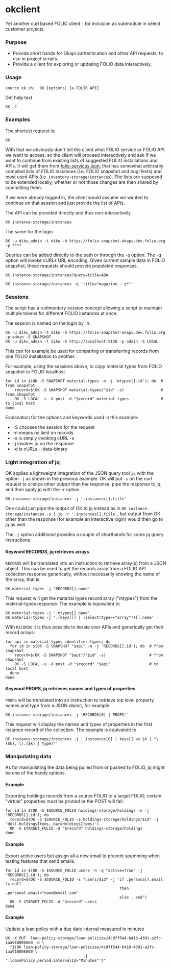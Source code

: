 # okclient

Yet another curl based FOLIO client - for inclusion as submodule in select customer projects.

### Purpose

- Provide short hands for Okapi authentication and other API requests, to use in project scripts.
- Provide a client for exploring or updating FOLIO data interactively.

### Usage

    source ok.sh;  OK [options] [a FOLIO API]

Get help text

    OK -?

### Examples

The shortest request is:

    OK

With that we obviously don't tell the client what FOLIO service or FOLIO API we want to access, so the client will
proceed interactively and ask if we want
to continue from existing lists of suggested FOLIO installations and APIs. It will get them
from [folio-services.json](./folio-services.json), that has somewhat arbitrarily compiled lists of FOLIO instances (i.e.
FOLIO snapshot and bug-fests) and most used APIs (i.e. `inventory-storage/instances`). The lists are supposed to be
extended locally, whether or not those changes are then shared by committing them.

If we were already logged in, the client would assume we wanted to continue on that session and just provide the list of
APIs.

The API can be provided directly and thus non-interactively

    OK instance-storage/instances

The same for the login

    OK -u diku_admin -t diku -h https://folio-snapshot-okapi.dev.folio.org -p ****

Queries can be added directly to the path or through the `-q` option. The -q option will invoke cURLs URL encoding.
Given current sample data in FOLIO snapshot, these requests should provide populated responses.

    OK instance-storage/instances?query=title=ABA

    OK instance-storage/instances -q 'title="magazine - q*"'

### Sessions

The script has a rudimentary session concept allowing a script to maintain multiple tokens for different FOLIO instances
at once.

The session is named on the login by `-S`:

    OK -u diku_admin -t diku -h https://folio-snapshot-okapi.dev.folio.org -p admin -S SNAPSHOT
    OK -u diku_admin -t diku -h http://localhost:9130 -p admin -S LOCAL

This can for example be used for comparing or transferring records from one FOLIO installation to another.

For example, using the sessions above, to copy material types from FOLIO snapshot to FOLIO localhost

    for id in $(OK -S SNAPSHOT material-types -n -j 'mtypes[].id'); do  # from snapshot
        record=$(OK -S SNAPSHOT material-types/"$id" -s)                # from shapshot
        OK -S LOCAL -s -X post -d "$record" material-types              # to local host
    done

Explanation for the options and keywords used in this example:

* -S chooses the session for the request
* -n means no limit on records
* -s is simply invoking cURL -s
* -j invokes jq on the response
* -d is cURLs --data-binary

### Light integration of jq

OK applies a lightweight integration of the JSON query tool `jq` with the option `-j` as shown in the previous example. OK will put `-s` on the curl
request to silence other
output than the response, pipe the response to jq, and then apply jq with the -r option.

    OK instance-storage/instances -j '.instances[].title'

One could just pipe the output of OK to jq instead as
in `OK instance-storage/instances -s | jq -r '.instances[].title'`, but output from OK other than the response (for
example an interactive login) would then go to jq as well.

The `-j` option additional provides a couple of shorthands for some jq query instructions.

#### Keyword RECORDS, jq retrieves arrays
`RECORDS` will be translated into an instruction to retrieve array(s) from a JSON object. This can be used to get the records array from a FOLIO API collection response generically, without necessarily knowing the name of the array, that is. 

    OK material-types -j 'RECORDS[].name'

This request will get the material types record array ("mtypes") from the material-types response.
The example is equivalent to  

    OK material-types -j '.mtypes[].name'
    OK material-types -j '.[keys[]] | (select(type=="array"))[].name'

With `RECORDS` it is thus possible to iterate over APIs and generically get their record arrays:

    for api in material-types identifier-types; do
      for id in $(OK -S SNAPSHOT "$api" -n -j 'RECORDS[].id'); do  # from snapshot
        record=$(OK -S SNAPSHOT "$api"/"$id" -s)                   # from shapshot
        OK -S LOCAL -s -X post -d "$record" "$api"                 # to local host
      done
    done

#### Keyword PROPS, jq retrieves names and types of properties 
`PROPS` will be translated into an instruction to retrieve top level property names and type from a JSON object, for example:

    OK instance-storage/instances -j 'RECORDS[0] | PROPS'`

This request will display the names and types of properties in the first instance record of the collection. The example is equivalent to 

    OK instance-storage/instances -j '.instances[0] | keys[] as $k | "\($k), \(.[$k] | type)"'


### Manipulating data

As for manipulating the data being pulled from or pushed to FOLIO, jq might be one of the handy options.

#### Example

Exporting holdings records from a source FOLIO to a target FOLIO, certain "virtual" properties must be pruned or the
POST will fail:

    for id in $(OK -S $SOURCE_FOLIO holdings-storage/holdings -n -j 'RECORDS[].id'); do
      record=$(OK -S $SOURCE_FOLIO -s holdings-storage/holdings/$id" -j 'del(.holdingsItems,.bareHoldingsItems)')
      OK -S $TARGET_FOLIO -d "$record" holdings-storage/holdings
    done

#### Example

Export active users but assign all a new email to prevent spamming when testing features that send emails.

    for id in $(OK -S $SOURCE_FOLIO users -n -q "active=true" -j 'RECORDS[].id'); do
      record=$(OK -S $SOURCE_FOLIO -s "users/$id" -j 'if .personal?.email != null 
                                                      then .personal.email="name@email.com" 
                                                      else . end')
      OK -S $TARGET_FOLIO -d "$record" users
    done

#### Example

Update a loan policy with a due date interval measured in minutes

    OK -X PUT  loan-policy-storage/loan-policies/4cdff544-b410-4301-a2fc-1aa918806860 -d \
      "$(OK loan-policy-storage/loan-policies/4cdff544-b410-4301-a2fc-1aa918806860 \
                                      -j '.loansPolicy.period.intervalId="Minutes"')"
